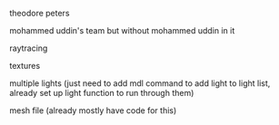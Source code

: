 theodore peters

mohammed uddin's team but without mohammed uddin in it

raytracing

textures

multiple lights (just need to add mdl command to add light to light list, already set up light function to run through them)

mesh file (already mostly have code for this)